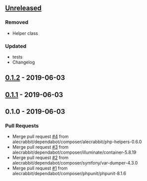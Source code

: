 <a name="unreleased"></a>
## [Unreleased]

### Removed
- Helper class

### Updated
- tests
- Changelog


<a name="0.1.2"></a>
## [0.1.2] - 2019-06-03

<a name="0.1.1"></a>
## [0.1.1] - 2019-06-03

<a name="0.1.0"></a>
## 0.1.0 - 2019-06-03
### Pull Requests
- Merge pull request [#4](https://github.com/alecrabbit/php-counters/issues/4) from alecrabbit/dependabot/composer/alecrabbit/php-helpers-0.6.0
- Merge pull request [#3](https://github.com/alecrabbit/php-counters/issues/3) from alecrabbit/dependabot/composer/illuminate/container-5.8.19
- Merge pull request [#2](https://github.com/alecrabbit/php-counters/issues/2) from alecrabbit/dependabot/composer/symfony/var-dumper-4.3.0
- Merge pull request [#1](https://github.com/alecrabbit/php-counters/issues/1) from alecrabbit/dependabot/composer/phpunit/phpunit-8.1.6


[Unreleased]: https://github.com/alecrabbit/php-counters/compare/0.1.2...HEAD
[0.1.2]: https://github.com/alecrabbit/php-counters/compare/0.1.1...0.1.2
[0.1.1]: https://github.com/alecrabbit/php-counters/compare/0.1.0...0.1.1
